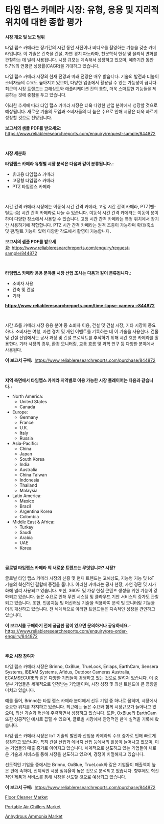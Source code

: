 <p><h1>타임 랩스 카메라 시장: 유형, 응용 및 지리적 위치에 대한 종합 평가</h1></p><p><strong>시장 개요 및 보고 범위</strong></p>
<p><p>타임 랩스 카메라는 장기간의 시간 동안 사진이나 비디오를 촬영하는 기능을 갖춘 카메라입니다. 이 기술은 건축물 건설, 자연 경치 파노라마, 천문학적 현상 및 물리적 변화를 관찰하는 데 널리 사용됩니다. 시장 규모는 계속해서 성장하고 있으며, 예측기간 동안 5.7%의 연평균 성장률(CAGR)을 기대하고 있습니다. </p><p>타임 랩스 카메라 시장의 현재 전망과 미래 전망은 매우 밝습니다. 기술의 발전과 더불어 소비자들의 수요도 높아지고 있으며, 다양한 업종에서 활용될 수 있는 가능성이 큽니다. 최근의 시장 트렌드는 고해상도와 애플리케이션 간의 통합, 더욱 스마트한 기능들을 제공하는 것에 중점을 두고 있습니다. </p><p>이러한 추세에 따라 타임 랩스 카메라 시장은 더욱 다양한 산업 분야에서 성장할 것으로 예상됩니다. 새로운 기술의 도입과 소비자들의 더 높은 수요로 인해 시장은 더욱 빠르게 성장할 것으로 전망됩니다.</p></p>
<p><strong>보고서의 샘플 PDF를 받으세요:</strong> <a href="https://www.reliableresearchreports.com/enquiry/request-sample/844872">https://www.reliableresearchreports.com/enquiry/request-sample/844872</a></p>
<p>&nbsp;</p>
<p><strong>시장 세분화</strong></p>
<p><strong>타임랩스 카메라 유형별 시장 분석은 다음과 같이 분류됩니다.:</strong></p>
<p><ul><li>휴대용 타임랩스 카메라</li><li>고정형 타임랩스 카메라</li><li>PTZ 타임랩스 카메라</li></ul></p>
<p>&nbsp;</p>
<p><p>시간 간격 카메라 시장에는 이동식 시간 간격 카메라, 고정 시간 간격 카메라, PTZ(팬-틸트-줌) 시간 간격 카메라로 나눌 수 있습니다. 이동식 시간 간격 카메라는 이동이 용이하며 다양한 장소에서 사용할 수 있습니다. 고정 시간 간격 카메라는 특정 위치에서 장기간 사용하기에 적합합니다. PTZ 시간 간격 카메라는 원격 조종이 가능하며 확대/축소 및 팬/틸트 기능이 있어 다양한 각도에서 촬영이 가능합니다.</p></p>
<p><strong>보고서의 샘플 PDF를 받으세요:</strong>&nbsp;<a href="https://www.reliableresearchreports.com/enquiry/request-sample/844872">https://www.reliableresearchreports.com/enquiry/request-sample/844872</a></p>
<p>&nbsp;</p>
<p><strong> 타임랩스 카메라 응용 분야별 시장 산업 조사는 다음과 같이 분류됩니다.:</strong></p>
<p><ul><li>소비자 사용</li><li>건축 및 건설</li><li>기타</li></ul></p>
<p><strong><a href="https://www.reliableresearchreports.com/time-lapse-camera-r844872">https://www.reliableresearchreports.com/time-lapse-camera-r844872</a></strong></p>
<p>&nbsp;</p>
<p><p>시간 흐름 카메라 시장 응용 분야 중 소비자 이용, 건설 및 건설 시장, 기타 시장이 중요하다. 소비자는 여행, 자연 경치 및 개인 이벤트를 기록하는 데 이 기술을 사용한다. 건물 및 건설 산업에서는 공사 과정 및 건설 프로젝트를 추적하기 위해 시간 흐름 카메라를 활용한다. 기타 시장의 경우, 환경 모니터링, 교통 흐름 및 과학 연구 등 다양한 분야에서 사용된다.</p></p>
<p><strong>이 보고서 구매:</strong>&nbsp; <a href="https://www.reliableresearchreports.com/purchase/844872">https://www.reliableresearchreports.com/purchase/844872</a></p>
<p>&nbsp;</p>
<p><strong>지역 측면에서 타임랩스 카메라 지역별로 이용 가능한 시장 플레이어는 다음과 같습니다.:</strong></p>
<p><ul>
    <li>
        North America:
        <ul>
            <li>United States</li>
            <li>Canada</li>
        </ul>
    </li>
    <li>
        Europe:
        <ul>
            <li>Germany</li>
            <li>France</li>
            <li>U.K.</li>
            <li>Italy</li>
            <li>Russia</li>
        </ul>
    </li>
    <li>
        Asia-Pacific:
        <ul>
            <li>China</li>
            <li>Japan</li>
            <li>South Korea</li>
            <li>India</li>
            <li>Australia</li>
            <li>China Taiwan</li>
            <li>Indonesia</li>
            <li>Thailand</li>
            <li>Malaysia</li>
        </ul>
    </li>
    <li>
        Latin America:
        <ul>
            <li>Mexico</li>
            <li>Brazil</li>
            <li>Argentina Korea</li>
            <li>Colombia</li>
        </ul>
    </li>
    <li>
        Middle East & Africa:
        <ul>
            <li>Turkey</li>
            <li>Saudi</li>
            <li>Arabia</li>
            <li>UAE</li>
            <li>Korea</li>
        </ul>
    </li>
    </ul></p>
<p>&nbsp;</p>
<p><strong>글로벌 타임랩스 카메라 의 새로운 트렌드는 무엇입니까? 시장?</strong></p>
<p><p>글로벌 타임 랩스 카메라 시장의 신흥 및 현재 트렌드는 고해상도, 지능형 기능 및 IoT 기술의 혁신적인 결합에 중점을 둡니다. 이러한 카메라는 공사 현장, 자연 경관 및 시가화에 널리 사용되고 있습니다. 또한, 360도 및 가상 현실 콘텐츠 생성을 위한 기능이 강화되고 있습니다. 높은 수요로 인해 무인 시스템 및 클라우드 기반 서비스의 증가도 관찰되고 있습니다. 또한, 인공지능 및 머신러닝 기술을 적용하여 분석 및 모니터링 기능을 더욱 개선하고 있습니다. 전 세계적으로 이러한 트렌드들은 지속적인 성장을 견인하고 있습니다.</p></p>
<p><strong>이 보고서를 구매하기 전에 궁금한 점이 있으면 문의하거나 공유하세요.</strong>- <a href="https://www.reliableresearchreports.com/enquiry/pre-order-enquiry/844872">https://www.reliableresearchreports.com/enquiry/pre-order-enquiry/844872</a></p>
<p>&nbsp;</p>
<p><strong>주요 시장 참여자</strong></p>
<p><p>타임 랩스 카메라 시장은 Brinno, OxBlue, TrueLook, Enlaps, EarthCam, Sensera Systems, IBEAM Systems, Afidus, Outdoor Cameras Australia, ECAMSECURE와 같은 다양한 기업들이 경쟁하고 있는 것으로 알려져 있습니다. 이 중 일부 기업들은 세계적으로 인정받는 기업들이며, 시장 성장 및 최신 트렌드에 큰 영향을 미치고 있습니다.</p><p>예를 들어, Brinno는 타임 랩스 카메라 분야에서 선두 기업 중 하나로 꼽히며, 시장에서 중요한 위치를 차지하고 있습니다. 최근에는 높은 수요와 함께 시장규모가 늘어나고 있으며, 최신 기술과 혁신에 주력하면서 성장하고 있습니다. 또한, OxBlue와 EarthCam 또한 성공적인 예시로 꼽힐 수 있으며, 글로벌 시장에서 안정적인 판매 실적을 기록해 왔습니다.</p><p>타임 랩스 카메라 시장은 IoT 기술의 발전과 산업용 카메라의 수요 증가로 인해 빠르게 성장하고 있습니다. 특히 건설 산업과 에너지 산업 등에서의 활용이 늘어나고 있으며, 이는 기업들의 매출 증가로 이어지고 있습니다. 세계적으로 선도하고 있는 기업들이 새로운 기술과 서비스를 통해 시장을 선도하고 있으며, 경쟁이 치열해지고 있습니다.</p><p>선도적인 기업들 중에서는 Brinno, OxBlue, TrueLook와 같은 기업들이 매출액이 높은 편에 속하며, 전체적인 시장 점유율이 높은 것으로 분석되고 있습니다. 향후에도 혁신적인 제품과 서비스를 통해 시장을 선도할 것으로 예상되고 있습니다.</p></p>
<p><strong>이 보고서 구매:</strong>&nbsp;&nbsp;<a href="https://www.reliableresearchreports.com/purchase/844872">https://www.reliableresearchreports.com/purchase/844872</a></p>
<p><p><a href="https://artistic-helicopter-ca9.notion.site/Floor-Cleaner-Market-Size-Focuses-on-Market-Dynamics-In-Depth-Analysis-and-Future-Projections-of-it-9d04b1f7432241ce8445bcf6d06c9820">Floor Cleaner Market</a></p><p><a href="https://picayune-night-cbd.notion.site/Portable-Air-Chillers-Market-Size-Reflecting-a-Forecast-Till-2031-Market-By-Type-By-Application-an-bbaf2bfcc9604a4589ba8bd4972f3ead">Portable Air Chillers Market</a></p><p><a href="https://valiant-lunge-8fe.notion.site/Anhydrous-Ammonia-Market-Challenges-Opportunities-and-Growth-Drivers-and-Major-Market-Players-for-6d247b572b464c4bb46a5d1298afe0de">Anhydrous Ammonia Market</a></p></p>